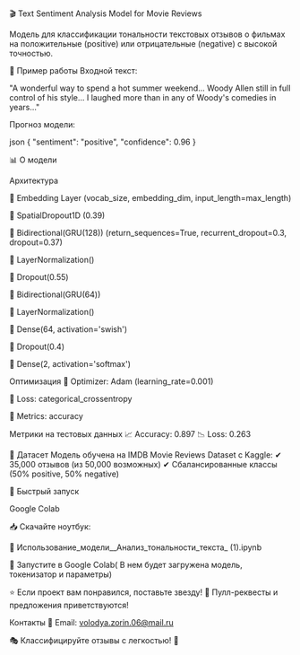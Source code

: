 🎬 Text Sentiment Analysis Model for Movie Reviews

Модель для классификации тональности текстовых отзывов о фильмах на положительные (positive) или отрицательные (negative) с высокой точностью.

📌 Пример работы
Входной текст:

"A wonderful way to spend a hot summer weekend... Woody Allen still in full control of his style... I laughed more than in any of Woody's comedies in years..."

Прогноз модели:

json
{
  "sentiment": "positive",
  "confidence": 0.96
} 

📊 О модели

Архитектура


🔹 Embedding Layer (vocab_size, embedding_dim, input_length=max_length)

🔹 SpatialDropout1D (0.39)

🔹 Bidirectional(GRU(128)) (return_sequences=True, recurrent_dropout=0.3, dropout=0.37)

🔹 LayerNormalization()

🔹 Dropout(0.55)

🔹 Bidirectional(GRU(64))

🔹 LayerNormalization()

🔹 Dense(64, activation='swish')

🔹 Dropout(0.4)

🔹 Dense(2, activation='softmax')

Оптимизация
🔸 Optimizer: Adam (learning_rate=0.001)

🔸 Loss: categorical_crossentropy

🔸 Metrics: accuracy

Метрики на тестовых данных
📈 Accuracy: 0.897
📉 Loss: 0.263

🎥 Датасет
Модель обучена на IMDB Movie Reviews Dataset с Kaggle:
✔ 35,000 отзывов (из 50,000 возможных)
✔ Сбалансированные классы (50% positive, 50% negative)

🚀 Быстрый запуск

Google Colab

📥 Скачайте ноутбук:

🔗 Использование_модели__Анализ_тональности_текста_ (1).ipynb

📌 Запустите в Google Colab( В нем будет загружена модель, токенизатор и параметры)


⭐ Если проект вам понравился, поставьте звезду!
🔄 Пулл-реквесты и предложения приветствуются!

Контакты
📧 Email: volodya.zorin.06@mail.ru


🎭 Классифицируйте отзывы с легкостью! 🚀

